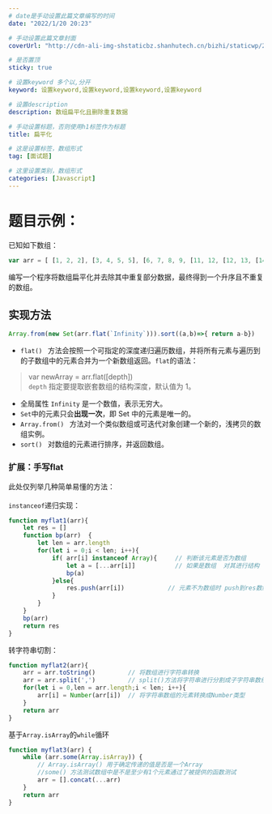 ```yaml
---
# date是手动设置此篇文章编写的时间
date: "2022/1/20 20:23"

# 手动设置此篇文章封面
coverUrl: "http://cdn-ali-img-shstaticbz.shanhutech.cn/bizhi/staticwp/202109/3d05c59d86ea52290cd9053919476cf8--2885164731.jpg"

# 是否置顶
sticky: true

# 设置keyword 多个以,分开
keyword: 设置keyword,设置keyword,设置keyword,设置keyword

# 设置description
description: 数组扁平化且删除重复数据

# 手动设置标题，否则使用h1标签作为标题
title: 扁平化

# 这是设置标签，数组形式
tag: [面试题]

# 这里设置类别，数组形式
categories: [Javascript]
---
```


# 题目示例：
已知如下数组：


```js
var arr = [ [1, 2, 2], [3, 4, 5, 5], [6, 7, 8, 9, [11, 12, [12, 13, [14] ] ] ], 10];
```
编写一个程序将数组扁平化并去除其中重复部分数据，最终得到一个升序且不重复的数组。
## 实现方法

```js
Array.from(new Set(arr.flat(`Infinity`))).sort((a,b)=>{ return a-b})
```
- ` flat()  ` 方法会按照一个可指定的深度递归遍历数组，并将所有元素与遍历到的子数组中的元素合并为一个新数组返回。`flat`的语法：
> var newArray = arr.flat([depth])\
> `depth` 指定要提取嵌套数组的结构深度，默认值为 1。
- 全局属性 `Infinity` 是一个数值，表示无穷大。
- `Set`中的元素只会**出现一次**，即 Set 中的元素是唯一的。
- ` Array.from()  ` 方法对一个类似数组或可迭代对象创建一个新的，浅拷贝的数组实例。
- ` sort()  ` 对数组的元素进行排序，并返回数组。
### 扩展：手写flat
此处仅列举几种简单易懂的方法：\
\
`instanceof`递归实现：
```js
function myflat1(arr){
    let res = []
    function bp(arr)  {
        let len = arr.length
        for(let i = 0;i < len; i++){
            if( arr[i] instanceof Array){     // 判断该元素是否为数组
                let a = [...arr[i]]           // 如果是数组  对其进行结构  再进行递归
                bp(a)
            }else{
                res.push(arr[i])            // 元素不为数组时 push到res数组里
            }
        }
    }
    bp(arr)
    return res
}
```
转字符串切割：

```js
function myflat2(arr){
    arr = arr.toString()         // 将数组进行字符串转换
    arr = arr.split(',')         // split()方法将字符串进行分割成子字符串数组，以一个指定的分割字串来决定每个拆分的位置。 
    for(let i = 0,len = arr.length;i < len; i++){ 
        arr[i] = Number(arr[i])  // 将字符串数组的元素转换成Number类型
    }
    return arr
}
```
基于`Array.isArray`的`while`循环

```js
function myflat3(arr) {
    while (arr.some(Array.isArray)) {     
        // Array.isArray() 用于确定传递的值是否是一个Array  
        //some() 方法测试数组中是不是至少有1个元素通过了被提供的函数测试
        arr = [].concat(...arr)  
    }
    return arr
}
```